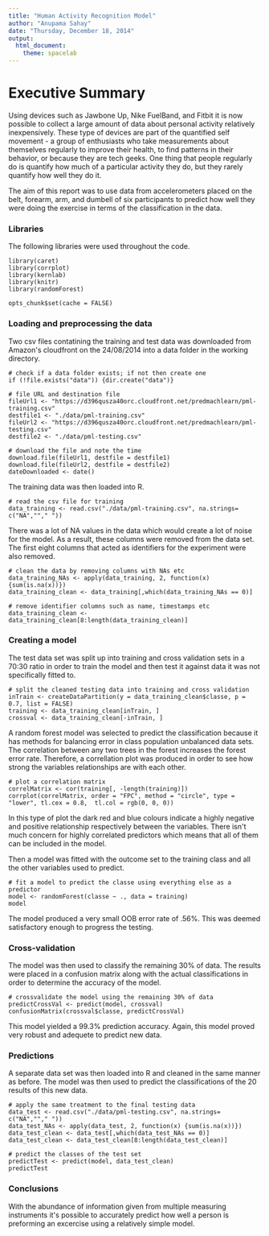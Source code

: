 ```yaml
---
title: "Human Activity Recognition Model"
author: "Anupama Sahay"
date: "Thursday, December 18, 2014"
output:
  html_document:
    theme: spacelab
---
```

# Executive Summary
Using devices such as Jawbone Up, Nike FuelBand, and Fitbit it is now possible to collect a large amount of data about personal activity relatively inexpensively. These type of devices are part of the quantified self movement - a group of enthusiasts who take measurements about themselves regularly to improve their health, to find patterns in their behavior, or because they are tech geeks. One thing that people regularly do is quantify how much of a particular activity they do, but they rarely quantify how well they do it. 

The aim of this report was to use data from accelerometers placed on the belt, forearm, arm, and dumbell of six participants to predict how well they were doing the exercise in terms of the classification in the data. 

### Libraries
The following libraries were used throughout the code.
```{r}
library(caret)
library(corrplot)
library(kernlab)
library(knitr)
library(randomForest)
```
```{r setoptions, echo = FALSE}
opts_chunk$set(cache = FALSE)
```

### Loading and preprocessing the data
Two csv files contatining the training and test data was downloaded from Amazon's cloudfront on the 24/08/2014 into a data folder in the working directory. 

```{r, eval = FALSE}
# check if a data folder exists; if not then create one
if (!file.exists("data")) {dir.create("data")}

# file URL and destination file
fileUrl1 <- "https://d396qusza40orc.cloudfront.net/predmachlearn/pml-training.csv"
destfile1 <- "./data/pml-training.csv"
fileUrl2 <- "https://d396qusza40orc.cloudfront.net/predmachlearn/pml-testing.csv"
destfile2 <- "./data/pml-testing.csv"

# download the file and note the time
download.file(fileUrl1, destfile = destfile1)
download.file(fileUrl2, destfile = destfile2)
dateDownloaded <- date()
```

The training data was then loaded into R.

```{r}
# read the csv file for training 
data_training <- read.csv("./data/pml-training.csv", na.strings= c("NA",""," "))
```

There was a lot of NA values in the data which would create a lot of noise for the model. As a result, these columns were removed from the data set. The first eight columns that acted as identifiers for the experiment were also removed.

```{r}
# clean the data by removing columns with NAs etc
data_training_NAs <- apply(data_training, 2, function(x) {sum(is.na(x))})
data_training_clean <- data_training[,which(data_training_NAs == 0)]

# remove identifier columns such as name, timestamps etc
data_training_clean <- data_training_clean[8:length(data_training_clean)]
```

### Creating a model
The test data set was split up into training and cross validation sets in a 70:30 ratio in order to train the model and then test it against data it was not specifically fitted to.

```{r}
# split the cleaned testing data into training and cross validation
inTrain <- createDataPartition(y = data_training_clean$classe, p = 0.7, list = FALSE)
training <- data_training_clean[inTrain, ]
crossval <- data_training_clean[-inTrain, ]
```

A random forest model was selected to predict the classification because it has methods for balancing error in class population unbalanced data sets. The correlation between any two trees in the forest increases the forest error rate. Therefore, a correllation plot was produced in order to see how strong the variables relationships are with each other.

```{r, fig.height = 6, fig.width = 8}
# plot a correlation matrix
correlMatrix <- cor(training[, -length(training)])
corrplot(correlMatrix, order = "FPC", method = "circle", type = "lower", tl.cex = 0.8,  tl.col = rgb(0, 0, 0))
```

In this type of plot the dark red and blue colours indicate a highly negative and positive relationship respectively between the variables. There isn't much concern for highly correlated predictors which means that all of them can be included in the model.

Then a model was fitted with the outcome set to the training class and all the other variables used to predict.

```{r}
# fit a model to predict the classe using everything else as a predictor
model <- randomForest(classe ~ ., data = training)
model
```

The model produced a very small OOB error rate of .56%. This was deemed satisfactory enough to progress the testing.

### Cross-validation
The model was then used to classify the remaining 30% of data. The results were placed in a confusion matrix along with the actual classifications in order to determine the accuracy of the model.

```{r}
# crossvalidate the model using the remaining 30% of data
predictCrossVal <- predict(model, crossval)
confusionMatrix(crossval$classe, predictCrossVal)
```

This model yielded a 99.3% prediction accuracy. Again, this model proved very robust and adequete to predict new data.

### Predictions
A separate data set was then loaded into R and cleaned in the same manner as before. The model was then used to predict the classifications of the 20 results of this new data.

```{r}
# apply the same treatment to the final testing data
data_test <- read.csv("./data/pml-testing.csv", na.strings= c("NA",""," "))
data_test_NAs <- apply(data_test, 2, function(x) {sum(is.na(x))})
data_test_clean <- data_test[,which(data_test_NAs == 0)]
data_test_clean <- data_test_clean[8:length(data_test_clean)]

# predict the classes of the test set
predictTest <- predict(model, data_test_clean)
predictTest
```

### Conclusions
With the abundance of information given from multiple measuring instruments it's possible to accurately predict how well a person is preforming an excercise using a relatively simple model. 
